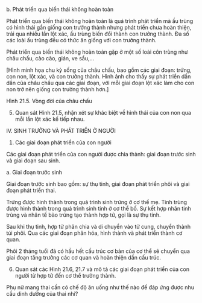 b. Phát triển qua biến thái không hoàn toàn

Phát triển qua biến thái không hoàn toàn là quá trình phát triển mà ấu trùng có hình thái gần giống con trưởng thành nhưng phát triển chưa hoàn thiện, trải qua nhiều lần lột xác, ấu trùng biến đổi thành con trưởng thành. Đa số các loài ấu trùng đều có thức ăn giống với con trưởng thành.

Phát triển qua biến thái không hoàn toàn gặp ở một số loài côn trùng như châu chấu, cào cào, gián, ve sầu,...

[Hình minh họa chu kỳ sống của châu chấu, bao gồm các giai đoạn: trứng, con non, lột xác, và con trưởng thành. Hình ảnh cho thấy sự phát triển dần dần của châu chấu qua các giai đoạn, với mỗi giai đoạn lột xác làm cho con non trở nên giống con trưởng thành hơn.]

Hình 21.5. Vòng đời của châu chấu

5. Quan sát Hình 21.5, nhận xét sự khác biệt về hình thái của con non qua mỗi lần lột xác kế tiếp nhau.

IV. SINH TRƯỞNG VÀ PHÁT TRIỂN Ở NGƯỜI

1. Các giai đoạn phát triển của con người

Các giai đoạn phát triển của con người được chia thành: giai đoạn trước sinh và giai đoạn sau sinh.

a. Giai đoạn trước sinh

Giai đoạn trước sinh bao gồm: sự thụ tinh, giai đoạn phát triển phôi và giai đoạn phát triển thai.

Trứng được hình thành trong quá trình sinh trứng ở cơ thể mẹ. Tinh trùng được hình thành trong quá trình sinh tinh ở cơ thể bố. Sự kết hợp nhân tinh trùng và nhân tế bào trứng tạo thành hợp tử, gọi là sự thụ tinh.

Sau khi thụ tinh, hợp tử phân chia và di chuyển vào tử cung, chuyển thành túi phôi. Qua các giai đoạn phân hóa, hình thành và phát triển thành cơ quan.

Phôi 2 tháng tuổi đã có hầu hết cấu trúc cơ bản của cơ thể sẽ chuyển qua giai đoạn tăng trưởng các cơ quan và hoàn thiện dần cấu trúc.

6. Quan sát các Hình 21.6, 21.7 và mô tả các giai đoạn phát triển của con người từ hợp tử đến cơ thể trưởng thành.

Phụ nữ mang thai cần có chế độ ăn uống như thế nào để đáp ứng được nhu cầu dinh dưỡng của thai nhi?